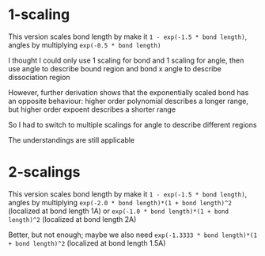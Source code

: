 # 1-scaling
This version scales bond length by make it `1 - exp(-1.5 * bond length)`, angles by multiplying `exp(-0.5 * bond length)`

I thought I could only use 1 scaling for bond and 1 scaling for angle, then use angle to describe bound region and bond x angle to describe dissociation region

However, further derivation shows that the exponentially scaled bond has an opposite behaviour: higher order polynomial describes a longer range, but higher order expoent describes a shorter range

So I had to switch to multiple scalings for angle to describe different regions

The understandings are still applicable

# 2-scalings
This version scales bond length by make it `1 - exp(-1.5 * bond length)`, angles by multiplying `exp(-2.0 * bond length)*(1 + bond length)^2` (localized at bond length 1A) or `exp(-1.0 * bond length)*(1 + bond length)^2` (localized at bond length 2A)

Better, but not enough; maybe we also need `exp(-1.3333 * bond length)*(1 + bond length)^2` (localized at bond length 1.5A)

